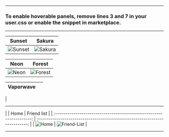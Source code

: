 
---

### To enable hoverable panels, remove lines 3 and 7 in your user.css or enable the snippet in marketplace.

---

|                                 Sunset                               |                                 Sakura                                      |
| :------------------------------------------------------------------: | :-------------------------------------------------------------------------: |
| ![Sunset](https://comfy-themes.github.io/Spicetify/Comfy-Chromatic/colors/Sunset.png) | ![Sakura](https://comfy-themes.github.io/Spicetify/Comfy-Chromatic/colors/Sakura.png) |

|                                 Neon                                 |                                 Forest                                      |
| :------------------------------------------------------------------: | :-------------------------------------------------------------------------: |
| ![Neon](https://comfy-themes.github.io/Spicetify/Comfy-Chromatic/colors/Neon.png) | ![Forest](https://comfy-themes.github.io/Spicetify/Comfy-Chromatic/colors/Forest.png) |

|                                 Vaporwave                            |                                                                             |
| :------------------------------------------------------------------: | :-------------------------------------------------------------------------: |
|

---

|
|                                 Home                                 |                                 Friend list                                 |
| :------------------------------------------------------------------: | :-------------------------------------------------------------------------: |
| ![Home](https://comfy-themes.github.io/Spicetify/Comfy-Chromatic/assets/home.gif) | ![Friend-List](https://comfy-themes.github.io/Spicetify/Comfy-Chromatic/assets/friend-list.gif) |

---
